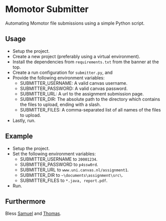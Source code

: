 # Momotor Submitter

Automating Momotor file submissions using a simple Python script.

## Usage

* Setup the project.
 * Create a new project (preferably using a virtual environment).
 * Install the dependencies from `requirements.txt` from the banner at the top.
 * Create a run configuration for `submitter.py`, and 
* Provide the following environment variables:
  * SUBMITTER_USERNAME: A valid canvas username.
  * SUBMITTER_PASSWORD: A valid canvas password.
  * SUBMITTER_URL: A url to the assignment submission page.
  * SUBMITTER_DIR: The absolute path to the directory which contains the files to upload, ending with a slash.
  * SUBMITTER_FILES: A comma-separated list of all names of the files to upload.
* Lastly, run.

## Example

* Setup the project.
* Set the following environment variables:
  * SUBMITTER_USERNAME to `20001234`.
  * SUBMITTER_PASSWORD to `p4ssw0rd`.
  * SUBMITTER_URL to `www.uni.canvas.nl/assignment1`.
  * SUBMITTER_DIR to `~\documents\assignment\src\`.
  * SUBMITTER_FILES to `*.java, report.pdf`.
* Run.

## Furthermore

Bless [Samuel](https://github.com/justsamuel "Github Account") and [Thomas](https://github.com/PHPirates "Github Account").
